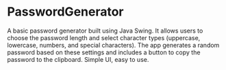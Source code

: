 # PasswordGenerator
A basic password generator built using Java Swing. It allows users to choose the password length and select character types (uppercase, lowercase, numbers, and special characters). The app generates a random password based on these settings and includes a button to copy the password to the clipboard. Simple UI, easy to use.
